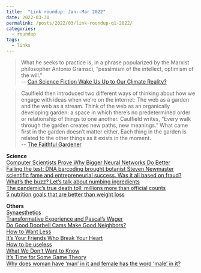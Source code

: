 ```yaml
---
title:  "Link roundup: Jan--Mar 2022"
date: 2022-03-30
permalink: /posts/2022/03/link-roundup-q1-2022/
categories: 
  - roundup
tags:
  - links
---
```

    
>What he seeks to practice is, in a phrase popularized by the Marxist philosopher Antonio Gramsci, “pessimism of the intellect, optimism of the will.”<br>
-- [Can Science Fiction Wake Us Up to Our Climate Reality?](https://www.newyorker.com/magazine/2022/01/31/can-science-fiction-wake-us-up-to-our-climate-reality-kim-stanley-robinson)  
  
>Caulfield then introduced two different ways of thinking about how we engage with ideas when we’re on the internet: The web as a garden and the web as a stream. Think of the web as an organically developing garden: a space in which there’s no predetermined order or relationship of things to one another. Caulfield writes, “Every walk through the garden creates new paths, new meanings.” What came first in the garden doesn’t matter either. Each thing in the garden is related to the other things as it exists in the moment.<br>
-- [The Faithful Gardener](https://www.cliffguren.com/articles/the-faithful-gardener)
  
**Science**   
[Computer Scientists Prove Why Bigger Neural Networks Do Better](https://www.quantamagazine.org/computer-scientists-prove-why-bigger-neural-networks-do-better-20220210/)  
[Failing the test: DNA barcoding brought botanist Steven Newmaster scientific fame and entrepreneurial success. Was it all based on fraud?](https://www.science.org/content/article/this-scientist-accused-supplement-industry-of-fraud-now-his-own-work-is-under-fire)  
[What’s the buzz? Let’s talk about numbing ingredients](https://thetakeout.com/foods-that-make-your-mouth-go-numb-sichuan-clove-buz-1848334167)  
[The pandemic’s true death toll: millions more than official counts](https://www.nature.com/articles/d41586-022-00104-8)  
[5 nutrition goals that are better than weight loss](https://www.popsci.com/health/diet-resolutions/)    
 
**Others**  
[Synaesthetics](https://www.nature.com/articles/d41586-021-03748-0)  
[Transformative Experience and Pascal’s Wager](https://3quarksdaily.com/3quarksdaily/2022/02/transformative-experience-and-pascals-wager.html)  
[Do Good Doorbell Cams Make Good Neighbors?](https://www.wired.com/story/do-good-doorbell-cams-make-good-neighbors/)  
[How to Want Less](https://www.theatlantic.com/magazine/archive/2022/03/why-we-are-never-satisfied-happiness/621304/)  
[It’s Your Friends Who Break Your Heart](https://www.theatlantic.com/magazine/archive/2022/03/why-we-lose-friends-aging-happiness/621305/)  
[How to be useless](https://psyche.co/guides/how-to-wander-free-and-easy-through-life-by-being-useless)  
[What We Don't Want to Know ](https://www.vice.com/en/article/dypybk/what-we-dont-want-to-know)  
[It’s Time for Some Game Theory](https://www.laphamsquarterly.org/roundtable/its-time-some-game-theory)  
[Why does woman have ‘man’ in it and female has the word ‘male’ in it?](https://thelanguagenerds.com/2019/why-does-woman-have-man-in-it-and-female-has-the-word-male-in-it/)  

